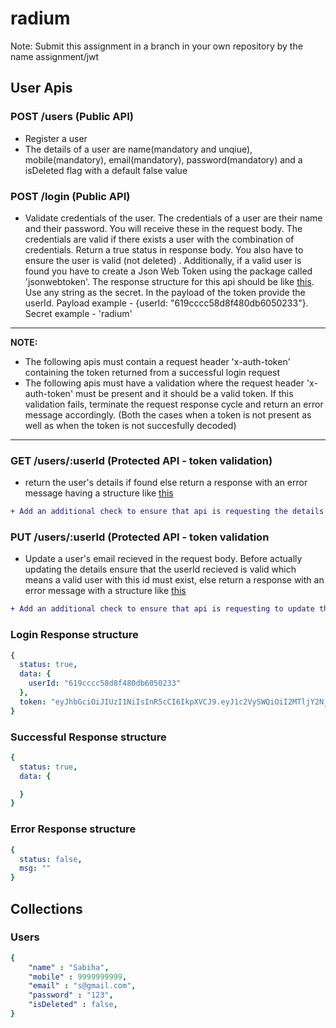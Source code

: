 # radium

Note: Submit this assignment in a branch in your own repository by the name assignment/jwt

## User Apis

### POST /users (Public API)

- Register a user 
- The details of a user are name(mandatory and unqiue), mobile(mandatory), email(mandatory), password(mandatory) and a isDeleted flag with a default false value


### POST /login (Public API)

- Validate credentials of the user. The credentials of a user are their name and their password. You will receive these in the request body. The credentials are valid if there exists a user with the combination of credentials. Return a true status in response body. You also have to ensure the user is valid (not deleted) . Additionally, if a valid user is found you have to create a Json Web Token using the package called 'jsonwebtoken'. The response structure for this api should be like [this](#login-response-structure). Use any string as the secret. In the payload of the token provide the userId. Payload example - {userId: "619cccc58d8f480db6050233"}. Secret example - 'radium'

---
**NOTE:**
- The following apis must contain a request header 'x-auth-token' containing the token returned from a successful login request
- The following apis must have a validation where the request header 'x-auth-token' must be present and it should be a valid token. If this validation fails, terminate the request response cycle and return an error message accordingly. (Both the cases when a token is not present as well as when the token is not succesfully decoded)
---

### GET /users/:userId (Protected API - token validation)
- return the user's details if found else return a response with an error message having a structure like [this](#error-response-structure) 
```diff
+ Add an additional check to ensure that api is requesting the details of the logged-in user only. ( Hint : You have to compare the userId in the token with the userId in the path parameter )
```

### PUT /users/:userId (Protected API - token validation

- Update a user's email recieved in the request body. Before actually updating the details ensure that the userId recieved is valid which means a valid user with this id must exist, else return a response with an error message with a structure like [this](#error-response-structure) 
```diff
+ Add an additional check to ensure that api is requesting to update the details of the logged-in user only. ( Hint : You have to compare the userId in the token with the userId in the path parameter )
```

### Login Response structure
```yaml
{
  status: true,
  data: {
    userId: "619cccc58d8f480db6050233"
  },
  token: "eyJhbGciOiJIUzI1NiIsInR5cCI6IkpXVCJ9.eyJ1c2VySWQiOiI2MTljY2NjNThkOGY0ODBkYjYwNTAyMzMiLCJpYXQiOjE2Mzc2NjY3NTl9.MgI-kKr8CXepycqeYF8twlSrVJ-63C76q1kHSGd_iew"
}
```

### Successful Response structure
```yaml
{
  status: true,
  data: {

  }
}
```
### Error Response structure
```yaml
{
  status: false,
  msg: ""
}
```

## Collections
### Users
```yaml
{
    "name" : "Sabiha",
    "mobile" : 9999999999,
    "email" : "s@gmail.com",
    "password" : "123",
    "isDeleted" : false,
}
```
